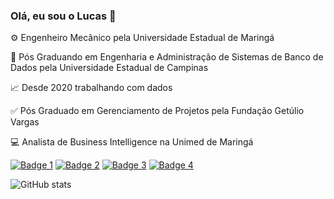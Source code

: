 ### Olá, eu sou o Lucas 👋

⚙️ Engenheiro Mecânico pela Universidade Estadual de Maringá  

📖 Pós Graduando em Engenharia e Administração de Sistemas de Banco de Dados pela Universidade Estadual de Campinas 

📈 Desde 2020 trabalhando com dados 

✅ Pós Graduado em Gerenciamento de Projetos pela Fundação Getúlio Vargas

💻 Analista de Business Intelligence na Unimed de Maringá

[![Badge 1](	https://img.shields.io/badge/Microsoft_SQL_Server-CC2927?style=for-the-badge&logo=microsoft-sql-server&logoColor=white)](link-para-o-repositorio-1)
[![Badge 2](https://img.shields.io/badge/MySQL-00000F?style=for-the-badge&logo=mysql&logoColor=white)](link-para-o-repositorio-1)
[![Badge 3](	https://img.shields.io/badge/Python-3776AB?style=for-the-badge&logo=python&logoColor=white)](link-para-o-repositorio-1)
[![Badge 4](	https://img.shields.io/badge/Amazon_AWS-232F3E?style=for-the-badge&logo=amazon-aws&logoColor=white)](link-para-o-repositorio-1)

![ GitHub stats](https://github-readme-stats.vercel.app/api?username=lucasbrancalhao&show_icons=true&theme=cobalt)

